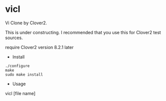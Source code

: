 # vicl

Vi Clone by Clover2.

This is under constructing. I recommended that you use this for Clover2 test sources.

require Clover2 version 8.2.1 later

* Install

```
./configure
make 
sudo make install
```

* Usage 

vicl [file name]
